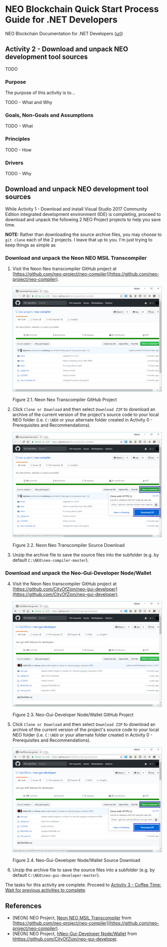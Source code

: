 # NEO Blockchain Quick Start Process Guide for .NET Developers

NEO Blockchain Documentation for .NET Developers ([url](https://github.com/mwherman2000/neo-windocs/tree/master/windocs))

## Activity 2 - Download and unpack NEO development tool sources

TODO

### Purpose

The purpose of this activity is to...

TODO - What and Why

### Goals, Non-Goals and Assumptions

TODO - What

### Principles

TODO - How

### Drivers

TODO - Why

## Download and unpack NEO development tool sources

While Activity 1 - Download and install Visual Studio 2017 Community Edition integrated development environment (IDE) is completing, proceed to download and unpack the following 2 NEO Project projects to help you save time.

**NOTE:** Rather than downloading the source archive files, you may choose to `git clone` each of the 2 projects.  I leave that up to you. I'm just trying to keep things as simple as 

### Download and unpack the Neon NEO MSIL Transcompiler

1. Visit the Neon Neo transcompiler GitHub project at [https://github.com/neo-project/neo-compiler](https://github.com/neo-project/neo-compiler).

   ![Neon Neo transcompiler GitHub Project](./images/02-downloadneodevtoolsrc/NeonCompiler1Install.png)

   Figure 2.1. Neon Neo Transcompiler GitHub Project

2. Click `Clone or Download` and then select `Download ZIP` to download an archive of the current version of the project's source code to your local NEO folder (i.e. `C:\NEO` or your alternate folder created in Activity 0 - Prerequisites and Recommendations).

   ![Neon Neo transcompiler GitHub project Download](./images/02-downloadneodevtoolsrc/NeonCompiler2Install.png)

   Figure 2.2. Neon Neo Transcompiler Source Download

3. Unzip the archive file to save the source files into the subfolder (e.g. by default `C:\NEO\neo-compiler-master`).

### Download and unpack the Neo-Gui-Developer Node/Wallet

4. Visit the Neon Neo transcompiler GitHub project at [https://github.com/CityOfZion/neo-gui-developer](https://github.com/CityOfZion/neo-gui-developer).

   ![Neo-Gui-Developer Node/Wallet GitHub Project](./images/02-downloadneodevtoolsrc/NeoGuiDev1Install.png)

   Figure 2.3. Neo-Gui-Developer Node/Wallet GitHub Project

5. Click `Clone or Download` and then select `Download ZIP` to download an archive of the current version of the project's source code to your local NEO folder (i.e. `C:\NEO` or your alternate folder created in Activity 0 - Prerequisites and Recommendations).

   ![Neo-Gui-Developer Node/Wallet GitHub Project Download](./images/02-downloadneodevtoolsrc/NeoGuiDev2Install.png)

   Figure 2.4. Neo-Gui-Developer Node/Wallet Source Download

4. Unzip the archive file to save the source files into a subfolder (e.g. by default `C:\NEO\neo-gui-developer-master`).

The tasks for this activity are complete. Proceed to [Activity 3 - Coffee Time: Wait for previous activities to complete](./03-coffeetime-waitforprevactivities.md).

## References

* [NEON] NEO Project, [Neon NEO MSIL Transcompiler](https://github.com/neo-project/neo-compiler) from [https://github.com/neo-project/neo-compiler](https://github.com/neo-project/neo-compiler).
* [NEON] NEO Project, [hNeo-Gui-Developer Node/Wallet](https://github.com/CityOfZion/neo-gui-developer) from [hhttps://github.com/CityOfZion/neo-gui-developer](https://github.com/CityOfZion/neo-gui-developer).
